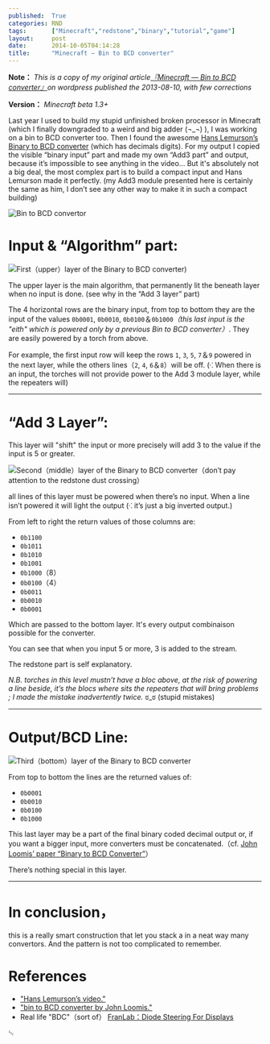 ```yaml
---
published:  True
categories: RND
tags:       ["Minecraft","redstone","binary","tutorial","game"]
layout:     post
date:       2014-10-05T04:14:28
title:      "Minecraft — Bin to BCD converter"
---
```


**Note：** _This is a copy of my original article[『Minecraft — Bin to BCD converter』](http://ryuutei.wordpress.com/2013/07/10/Minecraft-bin-to-bcd-converter/)on wordpress published the 2013-08-10, with few corrections_

**Version：** _Minecraft beta 1.3+_


Last year I used to build my stupid unfinished broken processor in Minecraft (which I finally downgraded to a weird and big adder (¬\_¬) ), I was working on a bin to BCD converter too. Then I found the awesome [Hans Lemurson’s Binary to BCD converter][hl] (which has decimals digits). For my output I copied the visible “binary input” part and made my own “Add3 part” and output, because it’s impossible to see anything in the video… But it's absolutely not a big deal, the most complex part is to build a compact input and Hans Lemurson made it perfectly. (my Add3 module presented here is certainly the same as him, I don’t see any other way to make it in such a compact building)


![Bin to BCD convertor](https://pbs.twimg.com/media/BzNJnKZCAAAq7nd.jpg)


# Input & “Algorithm” part:

![First（upper）layer of the Binary to BCD converter)](https://pbs.twimg.com/media/BzNJmciCEAExQN_.png "First（upper）layer of the Binary to BCD converter")

The upper layer is the main algorithm, that permanently lit the beneath layer when no input is done. (see why in the “Add 3 layer” part)

The 4 horizontal rows are the binary input, from top to bottom they are the input of the values  `0b0001`, `0b0010`, `0b0100`＆`0b1000`_（this last input is the "eith" which is powered only by a previous Bin to BCD converter）_.
They are easily powered by a torch from above.

For example, the first input row will keep the rows `1`, `3`, `5`, `7`＆`9` powered in the next layer, while the others lines（`2`, `4`, `6`＆`8`）will be off. (⁖ When there is an input, the torches will not provide power to the Add 3 module layer, while the repeaters will)


* * *


# “Add 3 Layer”:

This layer will "shift" the input or more precisely will add 3 to the value if the input is 5 or greater.

![Second（middle）layer of the Binary to BCD converter（don’t pay attention to the redstone dust crossing）](https://pbs.twimg.com/media/BzNJmWzCEAEt0ur.png "Second（middle）layer of the Binary to BCD converter（don’t pay attention to the redstone dust crossing）")

all lines of this layer must be powered when there’s no input. When a line isn’t powered it will light the output (⁖ it’s just a big inverted output.)

From left to right the return values of those columns are: 

* `0b1100`
* `0b1011`
* `0b1010`
* `0b1001`
* `0b1000`（8）
* `0b0100`（4）
* `0b0011`
* `0b0010`
* `0b0001` 

Which are passed to the bottom layer. It's every output combinaison possible for the converter. 

You can see that when you input 5 or more, 3 is added to the stream.

The redstone part is self explanatory.

*N.B.* _torches in this level mustn’t have a bloc above, at the risk of powering a line beside, it’s the blocs where sits the repeaters that will bring problems ; I made the mistake inadvertently twice._ ಠ\_ಠ (stupid mistakes)


* * *


# Output/BCD Line: 

![Third（bottom）layer of the Binary to BCD converter](https://pbs.twimg.com/media/BzNJmUcCYAA8FR9.png "Third（bottom）layer of the Binary to BCD converter")

From top to bottom the lines are the returned values of:
* `0b0001`
* `0b0010`
* `0b0100`
* `0b1000`

This last layer may be  a part of the final binary coded decimal output or, if you want a bigger input, more converters must be concatenated.（cf. [John Loomis’ paper “Binary to BCD Converter”][b2bcd]）

There’s nothing special in this layer.


* * *


# In conclusion，
this is a really smart construction that let you stack a in a neat way many convertors. And the pattern is not too complicated to remember.




# References

* ["Hans Lemurson’s video."][hl]
* ["bin to BCD converter by John Loomis."][b2bcd]
* Real life "BDC"（sort of） [FranLab：Diode Steering For Displays](http://youtu.be/JNbDdnEpAOQ)

[hl]: http://youtu.be/Z-JxYhm3EsI "Hans Lemurson’s video."
[b2bcd]: http://www.johnloomis.org/ece314/notes/devices/binary_to_BCD/bin_to_bcd.html "bin to BCD converter by John Loomis."

␄
